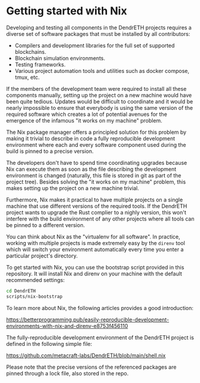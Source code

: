 # Getting started with Nix

Developing and testing all components in the DendrETH projects requires a
diverse set of software packages that must be installed by all contributors:

* Compilers and development libraries for the full set of supported blockchains.
* Blockchain simulation environments.
* Testing frameworks.
* Various project automation tools and utilities such as docker compose, tmux, etc.

If the members of the development team were required to install all these
components manually, setting up the project on a new machine would have
been quite tedious. Updates would be difficult to coordinate and it would
be nearly impossible to ensure that everybody is using the same version
of the required software which creates a lot of potential avenues for the
emergence of the infamous "it works on my machine" problem.

The Nix package manager offers a principled solution for this problem by
making it trivial to describe in code a fully reproducible development
environment where each and every software component used during the build
is pinned to a precise version.

The developers don't have to spend time coordinating upgrades because Nix
can execute them as soon as the file describing the development environment
is changed (naturally, this file is stored in git as part of the project tree).
Besides solving the "it works on my machine" problem, this makes setting up
the project on a new machine trivial.

Furthermore, Nix makes it practical to have multiple projects on a single
machine that use different versions of the required tools. If the DendrETH
project wants to upgrade the Rust complier to a nighly version, this won't
interfere with the build environment of any other projects where all tools
can be pinned to a different version.

You can think about Nix as the "virtualenv for all software". In practice,
working with multiple projects is made extremely easy by the `direnv` tool
which will switch your environment automatically every time you enter a
particular project's directory.

To get started with Nix, you can use the bootstrap script provided in this
repository. It will install Nix and direnv on your machine with the default
recommended settings:

```bash
cd DendrETH
scripts/nix-bootstrap
```

To learn more about Nix, the following articles provides a good introduction:

https://betterprogramming.pub/easily-reproducible-development-environments-with-nix-and-direnv-e8753f456110

The fully-reproducible development environment of the DendrETH project is defined in the following simple file:

https://github.com/metacraft-labs/DendrETH/blob/main/shell.nix

Please note that the precise versions of the referenced packages are pinned through a lock file, also stored in the repo.

